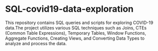 # SQL-covid19-data-exploration
This repository contains SQL queries and scripts for exploring COVID-19 data.The project utilizes various SQL techniques such as Joins, CTEs (Common Table Expressions), Temporary Tables, Window Functions, Aggregate Functions, Creating Views, and Converting Data Types to analyze and process the data.

